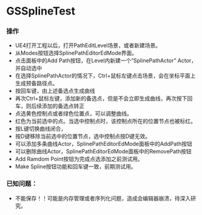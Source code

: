 # GSSplineTest

### 操作
* UE4打开工程以后，打开PathEditLevel场景，或者新建场景。
* 从Modes按钮选择SplinePathEditorEdMode界面。
* 点击面板中的Add Path按钮，在Level内新建一个“SplinePathActor” Actor，并自动选中
* 在选择SplinePathActor的情况下，Ctrl+鼠标左键点击场景，会在坐标平面上生成预备路径点。
* 按回车键，由上述备选点生成曲线
* 再次Ctrl+鼠标左键，添加新的备选点，但是不会立即生成曲线，再次按下回车，则后续添加的备选点转正
* 点选黄色控制点或者绿色位置点，可以调整曲线。
* 红色为当前选中的点。当选中控制点时，该控制点所在的位置节点也被标红。
* 按L键切换曲线闭合，
* 按D键移除当前选中的位置节点，选中控制点按D键无效。
* 可以添加多条曲线Actor，SplinePathEditorEdMode面板中的AddPath按钮
* 可以删除曲线Actor，SplinePathEditorEdMode面板中的RemovePath按钮
* Add Ramdom Point按钮为完成点选添加之前测试用。
* Make Spline按钮功能和回车键一致，前期测试用。



### 已知问题：
* 不能保存！！可能是内存管理或者序列化问题，造成会编辑器崩溃，待深入研究。
